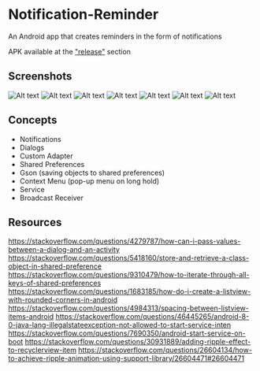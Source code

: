 # Notification-Reminder

An Android app that creates reminders in the form of notifications

APK available at the ["release"](https://github.com/alan-lam/Notification-Reminder/releases) section

## Screenshots
![Alt text](/pictures/home.jpg?raw=true)
![Alt text](/pictures/add.jpg?raw=true)
![Alt text](/pictures/edit.jpg?raw=true)
![Alt text](/pictures/created.jpg?raw=true)
![Alt text](/pictures/notification_bar.jpg?raw=true)
![Alt text](/pictures/lock_screen.jpg?raw=true)
![Alt text](/pictures/delete.jpg?raw=true)

## Concepts
- Notifications
- Dialogs
- Custom Adapter
- Shared Preferences
- Gson (saving objects to shared preferences)
- Context Menu (pop-up menu on long hold)
- Service
- Broadcast Receiver

## Resources
https://stackoverflow.com/questions/4279787/how-can-i-pass-values-between-a-dialog-and-an-activity
https://stackoverflow.com/questions/5418160/store-and-retrieve-a-class-object-in-shared-preference
https://stackoverflow.com/questions/9310479/how-to-iterate-through-all-keys-of-shared-preferences
https://stackoverflow.com/questions/1683185/how-do-i-create-a-listview-with-rounded-corners-in-android
https://stackoverflow.com/questions/4984313/spacing-between-listview-items-android
https://stackoverflow.com/questions/46445265/android-8-0-java-lang-illegalstateexception-not-allowed-to-start-service-inten
https://stackoverflow.com/questions/7690350/android-start-service-on-boot
https://stackoverflow.com/questions/30931889/adding-ripple-effect-to-recyclerview-item
https://stackoverflow.com/questions/26604134/how-to-achieve-ripple-animation-using-support-library/26604471#26604471
